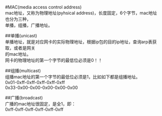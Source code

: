 #MAC(media access control address)  
mac地址，又称为物理地址(pyhsical address)，长度固定，6个字节，mac地址也分为三种，    
单播，组播，广播地址。    
  
##单播(unicast)  
单播地址，就是对应网卡的实际物理地址，根据ip包的目的ip地址，查询arp表获取，或者是网关    
的mac地址。    
网卡的物理地址的第一个字节的最低位必须是0！！    
  
##组播(multicast)  
组播mac地址的第一个字节的最低位必须是1，比如如下都是组播地址。    
0x01-0xff-0xff-0xff-0xff-0xff    
0x33-0x00-0x00-0x00-0x00-0x00    
  
  
##广播(broadcast)  
广播的mac地址很固定，是全1，即：    
0xff-0xff-0xff-0xff-0xff-0xff    
  
